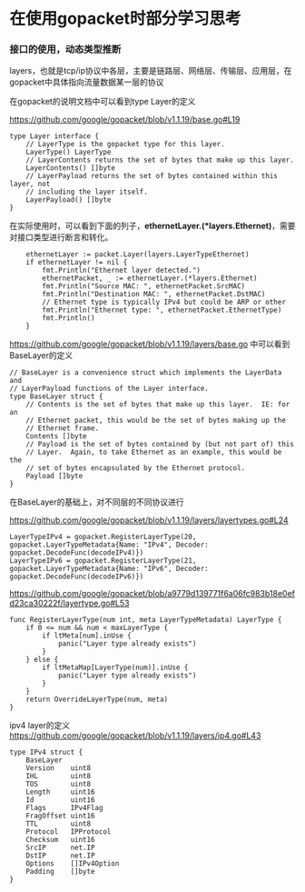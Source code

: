 # 在使用gopacket时部分学习思考



### 接口的使用，动态类型推断

layers，也就是tcp/ip协议中各层，主要是链路层、网络层、传输层、应用层，在gopacket中具体指向流量数据某一层的协议



在gopacket的说明文档中可以看到type Layer的定义

https://github.com/google/gopacket/blob/v1.1.19/base.go#L19

```
type Layer interface {
	// LayerType is the gopacket type for this layer.
	LayerType() LayerType
	// LayerContents returns the set of bytes that make up this layer.
	LayerContents() []byte
	// LayerPayload returns the set of bytes contained within this layer, not
	// including the layer itself.
	LayerPayload() []byte
}
```

在实际使用时，可以看到下面的列子，**ethernetLayer.(*layers.Ethernet)**，需要对接口类型进行断言和转化。

```
    ethernetLayer := packet.Layer(layers.LayerTypeEthernet)
    if ethernetLayer != nil {
        fmt.Println("Ethernet layer detected.")
        ethernetPacket, _ := ethernetLayer.(*layers.Ethernet)
        fmt.Println("Source MAC: ", ethernetPacket.SrcMAC)
        fmt.Println("Destination MAC: ", ethernetPacket.DstMAC)
        // Ethernet type is typically IPv4 but could be ARP or other
        fmt.Println("Ethernet type: ", ethernetPacket.EthernetType)
        fmt.Println()
    }
```



https://github.com/google/gopacket/blob/v1.1.19/layers/base.go 中可以看到BaseLayer的定义

```
// BaseLayer is a convenience struct which implements the LayerData and
// LayerPayload functions of the Layer interface.
type BaseLayer struct {
	// Contents is the set of bytes that make up this layer.  IE: for an
	// Ethernet packet, this would be the set of bytes making up the
	// Ethernet frame.
	Contents []byte
	// Payload is the set of bytes contained by (but not part of) this
	// Layer.  Again, to take Ethernet as an example, this would be the
	// set of bytes encapsulated by the Ethernet protocol.
	Payload []byte
}
```

在BaseLayer的基础上，对不同层的不同协议进行

https://github.com/google/gopacket/blob/v1.1.19/layers/layertypes.go#L24 

```
LayerTypeIPv4 = gopacket.RegisterLayerType(20, gopacket.LayerTypeMetadata{Name: "IPv4", Decoder: gopacket.DecodeFunc(decodeIPv4)})
LayerTypeIPv6 = gopacket.RegisterLayerType(21, gopacket.LayerTypeMetadata{Name: "IPv6", Decoder: gopacket.DecodeFunc(decodeIPv6)})
```
https://github.com/google/gopacket/blob/a9779d139771f6a06fc983b18e0efd23ca30222f/layertype.go#L53

```
func RegisterLayerType(num int, meta LayerTypeMetadata) LayerType {
	if 0 <= num && num < maxLayerType {
		if ltMeta[num].inUse {
			panic("Layer type already exists")
		}
	} else {
		if ltMetaMap[LayerType(num)].inUse {
			panic("Layer type already exists")
		}
	}
	return OverrideLayerType(num, meta)
}
```

ipv4 layer的定义 https://github.com/google/gopacket/blob/v1.1.19/layers/ip4.go#L43 

```
type IPv4 struct {
	BaseLayer
	Version    uint8
	IHL        uint8
	TOS        uint8
	Length     uint16
	Id         uint16
	Flags      IPv4Flag
	FragOffset uint16
	TTL        uint8
	Protocol   IPProtocol
	Checksum   uint16
	SrcIP      net.IP
	DstIP      net.IP
	Options    []IPv4Option
	Padding    []byte
}
```



​	
